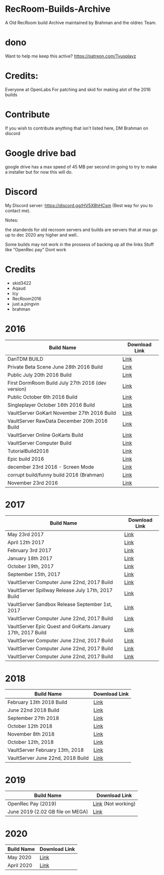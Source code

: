 # RecRoom-Builds-Archive

A Old RecRoom build Archive maintained by Brahman and the oldrec Team.

# dono
Want to help me keep this active? https://patreon.com/Tyusplayz

# Credits:
Everyone at OpenLabs For patching and skid for making alot of the 2016 builds

# Contribute
If you wish to contribute anything that isn't listed here, DM Brahman on discord

# Google drive bad
google drive has a max speed of 45 MB per second im going to try to make a installer but for now this will do.

# Discord 
My Discord server: https://discord.gg/HV5X8hHCsm (Best way for you to contact me).

Notes: 

 the standerds for old recroom servers and builds are servers that at max go up to dec 2020 any higher and well..

Some builds may not work in the prossess of backing up all the links Stuff like "OpenRec pay" Dont work



# Credits

- skid3422
- Aqaud
- Icy
- RecRoom2016 
- just.a.pingvin
- brahman


# 2016
| Build Name                                      | Download Link                                                             |
| ----------------------------------------------- | -------------------------------------------------------------------------- |
| DanTDM BUILD                                    | [Link](https://drive.google.com/file/d/1ETCMIyUI-j6x8PTtgV7Qy58j9g560vW0/view) |
| Private Beta Scene June 28th 2016 Build          | [Link](https://drive.google.com/file/d/1_-cwzJjrrQntJzQSQDTXrMywyiGgpD78/view?usp=sharing) |
| Public July 20th 2016 Build                     | [Link](https://drive.google.com/drive/folders/1x3gzF5HYhuJC6Z9AlvGPzYNmyMAUHIiL?usp=sharing) |
| First DormRoom Build July 27th 2016 (dev version)| [Link](https://drive.google.com/drive/folders/1ThdZ4S5tky32O9Zw5-aVX4n0hg0gL1pW?usp=sharing) |
| Public October 6th 2016 Build                   | [Link](https://drive.google.com/drive/folders/1YQP2AqcMooKmuRpf5vVY2m2wfheeNmz4?usp=sharing) |
| Singleplayer October 16th 2016 Build            | [Link](https://drive.google.com/drive/folders/1KgAIe2wdOQQkTHr_3kgT6lBDmZ967-Gg?usp=sharing) |
| VaultServer GoKart November 27th 2016 Build     | [Link](https://drive.google.com/drive/folders/1yiipvVuQ_JBVs9O2Zuxbh4UTu80poWDx?usp=sharing) |
| VaultServer RawData December 20th 2016 Build     | [Link](https://drive.google.com/drive/folders/1DKfrVd5PPd_0zhTgiAJ7aU2IBb3zAAiO?usp=sharing) |
|  VaultServer Online GoKarts Build     | [Link](https://drive.google.com/file/d/1E3iJrF_ljvrdom7annGpVSPlI7AEf8F3/view?usp=sharing) |
|  VaultServer Computer Build    | [Link](https://drive.google.com/file/d/1UYR8hLJWhgLSQW2Beo86FaMmH5GKPFmx/view?usp=sharing) |
|  TutorialBuild2016    | [Link](https://drive.google.com/file/d/1PZUbI37Fm5j64VgqTTscHzIrblwjkP0m/view?usp=sharing) |
|  Epic build 2016    | [Link](https://drive.google.com/file/d/11byHkDMkXCn1nc6N_B8xo4KkpG9L-_8o/view?usp=sharing) |
|  december 23rd 2016 - Screen Mode     | [Link](https://drive.google.com/file/d/1yIHtYD2WD0bCs8tVDa2J-6cUwfkidEmD/view?usp=sharing) |
|  corrupt build/funny build 2016 (Brahman)    | [Link](https://drive.google.com/file/d/10wAjeQzsXWHiPEZClP6rSXWqfy6m2Api/view?usp=sharing) |
| November 23rd 2016                              | [Link](https://drive.google.com/file/d/1M0mJLcf7XGG-OyV0HTaI6cBAe19THZi4/view?usp=sharing) |

# 2017
| Build Name                                      | Download Link                                                             |
| ----------------------------------------------- | -------------------------------------------------------------------------- |
| May 23rd 2017                                   | [Link](https://drive.google.com/file/d/1GL4lpI4hIT0RSCkY4fQ6toxjZAiu1eB9/view?usp=sharing) |
| April 12th 2017                                 | [Link](https://drive.google.com/file/d/1U-J0SRHK_ckXYUJrV9m8r7x2LBu3_eQ5/view?usp=sharing) |
| February 3rd 2017                               | [Link](https://drive.google.com/file/d/1Zs-y4AK0NARyNNaoNKnjlBAxG2WjhFVo/view?usp=sharing) |
| January 18th 2017                               | [Link](https://drive.google.com/file/d/1AypFwRgEEQydbItPh0OyeFikewMZ4jpD/view?usp=sharing) |
| October 19th, 2017                               | [Link](https://drive.google.com/file/d/1ZmOtP5c_LCG58RMFVTF3My84LUvPmxjn/view?usp=sharing) |
| September 15th, 2017                             | [Link](https://drive.google.com/file/d/115Tehqxzn9_GSWr_hUyCQ4uhQKJCOcXD/view?usp=sharing) |
| VaultServer Computer June 22nd, 2017 Build      | [Link](https://drive.google.com/drive/folders/16gDU_3wgqV7gIRNoxCx6pb0GK6AfUE4H?usp=sharing) |
| VaultServer Spillway Release July 17th, 2017 Build     | [Link](https://drive.google.com/file/d/1fk45aInu8hNse_7Aj2oQYE374uWUicHm/view?usp=sharing) |
| VaultServer Sandbox Release September 1st, 2017      | [Link](https://drive.google.com/file/d/1De1HuOmMDWf8KH5ZTodoCjb9UrvFKAnt/view?usp=sharing) |
| VaultServer Computer June 22nd, 2017 Build      | [Link](https://drive.google.com/drive/folders/16gDU_3wgqV7gIRNoxCx6pb0GK6AfUE4H?usp=sharing) |
| VaultServer Epic Quest and GoKarts January 17th, 2017 Build      | [Link](https://drive.google.com/file/d/1dbY3hjlY8Mgzv5zodOXPmnxMMQZGjEap/view?usp=sharing) |
| VaultServer Computer June 22nd, 2017 Build      | [Link](https://drive.google.com/drive/folders/16gDU_3wgqV7gIRNoxCx6pb0GK6AfUE4H?usp=sharing) |
| VaultServer Computer June 22nd, 2017 Build      | [Link](https://drive.google.com/drive/folders/16gDU_3wgqV7gIRNoxCx6pb0GK6AfUE4H?usp=sharing) |
| VaultServer Computer June 22nd, 2017 Build      | [Link](https://drive.google.com/drive/folders/16gDU_3wgqV7gIRNoxCx6pb0GK6AfUE4H?usp=sharing) |

# 2018 
| Build Name                                      | Download Link                                                             |
| ----------------------------------------------- | -------------------------------------------------------------------------- |
| February 13th 2018 Build                        | [Link](https://drive.google.com/file/d/1N27Vaq0UGksitBv1f_ag5HuXcNDjg1Mh/view) |
| June 22nd 2018 Build                            | [Link](https://drive.google.com/file/d/1cfzP7yvMuCPzDClh7bxTiYV20mdwluQQ/view) |
| September 27th 2018                             | [Link](https://drive.google.com/file/d/13atQRl6Bh_JStPug7GcKLiLYqVaRgUsW/view) |
| October 12th 2018                               | [Link](https://drive.google.com/file/d/1LwL6ZlfH_h_MO_ntH_nhfgL8Yrif0V_0/view) |
| November 8th 2018                               | [Link](https://drive.google.com/file/d/1chVQbJ5zrDrX5PuURJOkqfjQ15cw5v_t/view) |
| October 12th, 2018                              | [Link](https://drive.google.com/file/d/1mDy4FhqfqYmRISYM_YkBm-Vh40js1YtQ/view?usp=sharing) |
| VaultServer February 13th, 2018                 | [Link](https://drive.google.com/file/d/1N27Vaq0UGksitBv1f_ag5HuXcNDjg1Mh/view?usp=sharing) |
| VaultServer June 22nd, 2018 Build                | [Link](https://drive.google.com/file/d/1cfzP7yvMuCPzDClh7bxTiYV20mdwluQQ/view?usp=sharing) |



# 2019 
| Build Name                                      | Download Link                                                             |
| ----------------------------------------------- | -------------------------------------------------------------------------- |
| OpenRec Pay (2019)                              | [Link](https://drive.google.com/file/d/1ysFyL34rtD5X7CrClyQxAXhT9fUlvT0C/view) (Not working) |
| June 2019 (2.02 GB file on MEGA)                | [Link](https://mega.nz/file/Y9YgVAAY#QLG8oOB1kgguthW_ChblYTQsnCJSHaeR_URVt1VjpeE) 

# 2020
| Build Name                                      | Download Link                                                             |
| ----------------------------------------------- | -------------------------------------------------------------------------- |
| May 2020                             | [Link](https://drive.google.com/file/d/196hyLnDQpzcnGZPYIubGLGjMIXT7CD_z/view?usp=sharing)  |
| April 2020                            | [Link](https://drive.google.com/file/d/1aLOnqU6CnHwAZgXT5z9mdfUgW47Qh17s/view?usp=sharing) |





